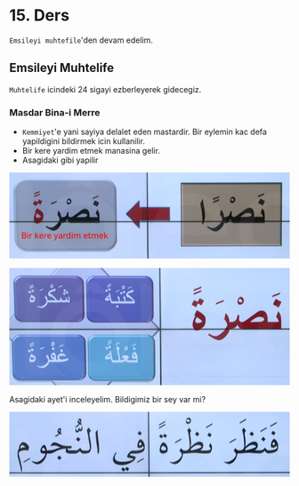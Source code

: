 # 15. Ders

`Emsileyi muhtefile`'den devam edelim.

## Emsileyi Muhtelife

`Muhtelife` icindeki 24 sigayi ezberleyerek gidecegiz.

### Masdar Bina-i Merre

- `Kemmiyet`'e yani sayiya delalet eden mastardir. Bir eylemin kac defa yapildigini bildirmek icin kullanilir.
- Bir kere yardim etmek manasina gelir.
- Asagidaki gibi yapilir

![](../../_media/2022-11-29-02-10-01.png)

![](../../_media/2022-11-29-02-08-37.png)

Asagidaki ayet'i inceleyelim. Bildigimiz bir sey var mi?

![](../../_media/2022-11-29-02-10-34.png)
